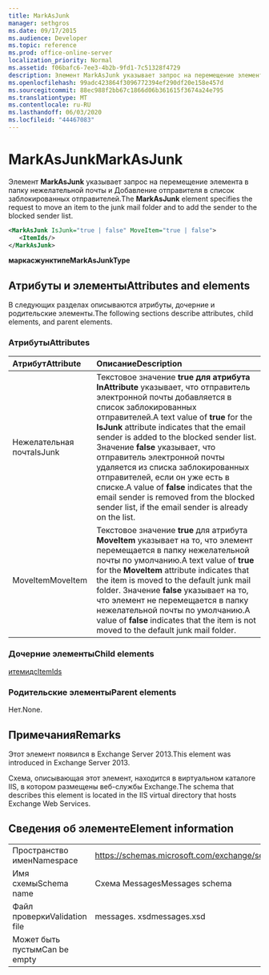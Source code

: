 ```yaml
---
title: MarkAsJunk
manager: sethgros
ms.date: 09/17/2015
ms.audience: Developer
ms.topic: reference
ms.prod: office-online-server
localization_priority: Normal
ms.assetid: f06bafc6-7ee3-4b2b-9fd1-7c51328f4729
description: Элемент MarkAsJunk указывает запрос на перемещение элемента в папку нежелательной почты и Добавление отправителя в список заблокированных отправителей.
ms.openlocfilehash: 99adc423864f3096772394ef290df20e158e457d
ms.sourcegitcommit: 88ec988f2bb67c1866d06b361615f3674a24e795
ms.translationtype: MT
ms.contentlocale: ru-RU
ms.lasthandoff: 06/03/2020
ms.locfileid: "44467083"
---
```

# <a name="markasjunk"></a><span data-ttu-id="cd7be-103">MarkAsJunk</span><span class="sxs-lookup"><span data-stu-id="cd7be-103">MarkAsJunk</span></span>

<span data-ttu-id="cd7be-104">Элемент **MarkAsJunk** указывает запрос на перемещение элемента в папку нежелательной почты и Добавление отправителя в список заблокированных отправителей.</span><span class="sxs-lookup"><span data-stu-id="cd7be-104">The **MarkAsJunk** element specifies the request to move an item to the junk mail folder and to add the sender to the blocked sender list.</span></span> 
  
```XML
<MarkAsJunk IsJunk="true | false" MoveItem="true | false">
   <ItemIds/>
</MarkAsJunk>
```

 <span data-ttu-id="cd7be-105">**маркасжунктипе**</span><span class="sxs-lookup"><span data-stu-id="cd7be-105">**MarkAsJunkType**</span></span>
## <a name="attributes-and-elements"></a><span data-ttu-id="cd7be-106">Атрибуты и элементы</span><span class="sxs-lookup"><span data-stu-id="cd7be-106">Attributes and elements</span></span>

<span data-ttu-id="cd7be-107">В следующих разделах описываются атрибуты, дочерние и родительские элементы.</span><span class="sxs-lookup"><span data-stu-id="cd7be-107">The following sections describe attributes, child elements, and parent elements.</span></span>
  
### <a name="attributes"></a><span data-ttu-id="cd7be-108">Атрибуты</span><span class="sxs-lookup"><span data-stu-id="cd7be-108">Attributes</span></span>

|<span data-ttu-id="cd7be-109">**Атрибут**</span><span class="sxs-lookup"><span data-stu-id="cd7be-109">**Attribute**</span></span>|<span data-ttu-id="cd7be-110">**Описание**</span><span class="sxs-lookup"><span data-stu-id="cd7be-110">**Description**</span></span>|
|:-----|:-----|
|<span data-ttu-id="cd7be-111">Нежелательная почта</span><span class="sxs-lookup"><span data-stu-id="cd7be-111">IsJunk</span></span>  <br/> |<span data-ttu-id="cd7be-112">Текстовое значение **true** **для атрибута InAttribute** указывает, что отправитель электронной почты добавляется в список заблокированных отправителей.</span><span class="sxs-lookup"><span data-stu-id="cd7be-112">A text value of **true** for the **IsJunk** attribute indicates that the email sender is added to the blocked sender list.</span></span> <span data-ttu-id="cd7be-113">Значение **false** указывает, что отправитель электронной почты удаляется из списка заблокированных отправителей, если он уже есть в списке.</span><span class="sxs-lookup"><span data-stu-id="cd7be-113">A value of **false** indicates that the email sender is removed from the blocked sender list, if the email sender is already on the list.</span></span>  <br/> |
|<span data-ttu-id="cd7be-114">MoveItem</span><span class="sxs-lookup"><span data-stu-id="cd7be-114">MoveItem</span></span>  <br/> |<span data-ttu-id="cd7be-115">Текстовое значение **true** для атрибута **MoveItem** указывает на то, что элемент перемещается в папку нежелательной почты по умолчанию.</span><span class="sxs-lookup"><span data-stu-id="cd7be-115">A text value of **true** for the **MoveItem** attribute indicates that the item is moved to the default junk mail folder.</span></span> <span data-ttu-id="cd7be-116">Значение **false** указывает на то, что элемент не перемещается в папку нежелательной почты по умолчанию.</span><span class="sxs-lookup"><span data-stu-id="cd7be-116">A value of **false** indicates that the item is not moved to the default junk mail folder.</span></span>  <br/> |
   
### <a name="child-elements"></a><span data-ttu-id="cd7be-117">Дочерние элементы</span><span class="sxs-lookup"><span data-stu-id="cd7be-117">Child elements</span></span>

[<span data-ttu-id="cd7be-118">итемидс</span><span class="sxs-lookup"><span data-stu-id="cd7be-118">ItemIds</span></span>](itemids.md)
  
### <a name="parent-elements"></a><span data-ttu-id="cd7be-119">Родительские элементы</span><span class="sxs-lookup"><span data-stu-id="cd7be-119">Parent elements</span></span>

<span data-ttu-id="cd7be-120">Нет.</span><span class="sxs-lookup"><span data-stu-id="cd7be-120">None.</span></span>
  
## <a name="remarks"></a><span data-ttu-id="cd7be-121">Примечания</span><span class="sxs-lookup"><span data-stu-id="cd7be-121">Remarks</span></span>

<span data-ttu-id="cd7be-122">Этот элемент появился в Exchange Server 2013.</span><span class="sxs-lookup"><span data-stu-id="cd7be-122">This element was introduced in Exchange Server 2013.</span></span>
  
<span data-ttu-id="cd7be-123">Схема, описывающая этот элемент, находится в виртуальном каталоге IIS, в котором размещены веб-службы Exchange.</span><span class="sxs-lookup"><span data-stu-id="cd7be-123">The schema that describes this element is located in the IIS virtual directory that hosts Exchange Web Services.</span></span>
  
## <a name="element-information"></a><span data-ttu-id="cd7be-124">Сведения об элементе</span><span class="sxs-lookup"><span data-stu-id="cd7be-124">Element information</span></span>

|||
|:-----|:-----|
|<span data-ttu-id="cd7be-125">Пространство имен</span><span class="sxs-lookup"><span data-stu-id="cd7be-125">Namespace</span></span>  <br/> |https://schemas.microsoft.com/exchange/services/2006/messages  <br/> |
|<span data-ttu-id="cd7be-126">Имя схемы</span><span class="sxs-lookup"><span data-stu-id="cd7be-126">Schema name</span></span>  <br/> |<span data-ttu-id="cd7be-127">Схема Messages</span><span class="sxs-lookup"><span data-stu-id="cd7be-127">Messages schema</span></span>  <br/> |
|<span data-ttu-id="cd7be-128">Файл проверки</span><span class="sxs-lookup"><span data-stu-id="cd7be-128">Validation file</span></span>  <br/> |<span data-ttu-id="cd7be-129">messages. xsd</span><span class="sxs-lookup"><span data-stu-id="cd7be-129">messages.xsd</span></span>  <br/> |
|<span data-ttu-id="cd7be-130">Может быть пустым</span><span class="sxs-lookup"><span data-stu-id="cd7be-130">Can be empty</span></span>  <br/> ||
   

